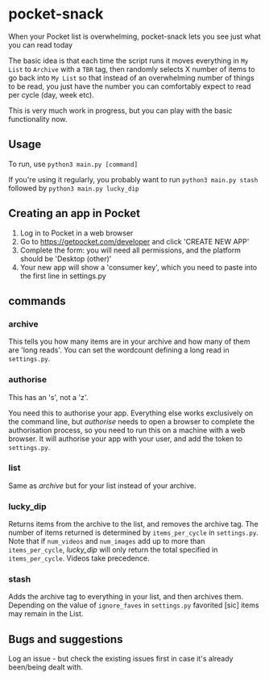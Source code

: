 # pocket-snack
When your Pocket list is overwhelming, pocket-snack lets you see just what you can read today

The basic idea is that each time the script runs it moves everything in `My List` to `Archive` with a `TBR` tag, then randomly selects X number of items to go back into `My List` so that instead of an overwhelming number of things to be read, you just have the number you can comfortably expect to read per cycle (day, week etc).

This is very much work in progress, but you can play with the basic functionality now.

## Usage

To run, use `python3 main.py [command]`

If you're using it regularly, you probably want to run `python3 main.py stash` followed by `python3 main.py lucky_dip`

## Creating an app in Pocket

1. Log in to Pocket in a web browser
2. Go to https://getpocket.com/developer and click 'CREATE NEW APP'
3. Complete the form: you will need all permissions, and the platform should be 'Desktop (other)'
4. Your new app will show a 'consumer key', which you need to paste into the first line in settings.py

## commands

### archive

This tells you how many items are in your archive and how many of them are 'long reads'. You can set the wordcount defining a long read in `settings.py`.

### authorise

This has an 's', not a 'z'.

You need this to authorise your app. Everything else works exclusively on the command line, but _authorise_ needs to open a browser to complete the authorisation process, so you need to run this on a machine with a web browser. It will authorise your app with your user, and add the token to `settings.py`.

### list

Same as _archive_ but for your list instead of your archive.

### lucky_dip

Returns items from the archive to the list, and removes the archive tag. The number of items returned is determined by `items_per_cycle` in `settings.py`. Note that if `num_videos` and `num_images` add up to more than `items_per_cycle`, _lucky_dip_ will only return the total specified in `items_per_cycle`. Videos take precedence.

### stash

Adds the archive tag to everything in your list, and then archives them. Depending on the value of `ignore_faves` in `settings.py` favorited \[sic] items may remain in the List.

## Bugs and suggestions

Log an issue - but check the existing issues first in case it's already been/being dealt with.